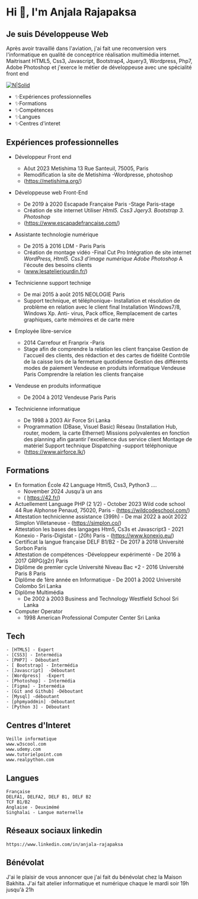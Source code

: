
# Hi 👋, I'm Anjala Rajapaksa

## Je suis Développeuse Web

 Après avoir travaillé dans l'aviation, j'ai fait une reconversion vers l'informatique en qualité de conceptrice réalisation multimédia internet. Maitrisant HTML5, Css3, Javascript, Bootstrap4, Jquery3, Wordpress, Php7, Adobe Photoshop et j'exerce le métier de développeuse avec une spécialité front end 

[![N|Solid](https://cldup.com/dTxpPi9lDf.thumb.png)](https://nodesource.com/products/nsolid)
- ✨Expériences professionnelles
- ✨Formations
- ✨Compétences
- ✨Langues
- ✨Centres d'interet
 
## Expériences professionnelles
- Développeur Front end
   - Aôut 2023 Metishima 13 Rue Santeuil, 75005, Paris
   - Remodification la site de Metishima -Wordpresse, photoshop
   - (https://metishima.org/)

- Développeuse web Front-End 
   - De 2019 à 2020 Escapade Française Paris -Stage Paris-stage
    - Création de site internet Utiliser _*Html5. Css3 Jqery3. Bootstrap 3. Photoshop*_
    - (https://www.escapadefrancaise.com/)
- Assistante technologie numérique
    - De 2015 à 2016 LDM - Paris Paris
    - Création de montage vidéo -Final Cut Pro Intégration de site internet _*WordPress, Html5. Css3 d'image numérique Adobe    Photoshop*_ A l'écoute des besoins clients
    - (www.lesatelierjourdin.fr/)
- Technicienne support techniqe
    - De mai 2015 à août 2015 NEOLOGIE Paris
    - Support technique, et téléphonique- Installation et résolution de problème en relation avec le client final Installation Windows7/8, Windows Xp. Anti- virus, Pack office, Remplacement de cartes graphiques, carte mémoires et de carte mère
    
- Employée libre-service
    - 2014 Carrefour et Franprix -Paris
    - Stage afin de comprendre la relation les client française Gestion de l'accueil des clients, des rédaction et des cartes de fidélité Contrôle de la caisse lors de la fermeture quotidienne Gestion des différents modes de paiement Vendeuse en produits informatique Vendeuse Paris Comprendre la relation les clients française
    
- Vendeuse en produits informatique
    - De 2004 à 2012 Vendeuse Paris Paris
- Technicienne informatique
    - De 1998 à 2003 Air Force Sri Lanka
    - Programmation (DBase, Visuel Basic) Réseau (Installation Hub, router, modem, la carte Ethernet) Missions polyvalentes en fonction des planning afin garantir l'excellence dus service client Montage de matériel Support technique Dispatching -support téléphonique
    - (https://www.airforce.lk/)

 ## Formations
 - En formation École 42 Language Html5, Css3, Python3 ....
     - November 2024 Jusqu'à un ans
     - ( https://42.fr/)
 - Actuellement Language PHP (2 1/2)
       - October 2023 Wild code school 44 Rue Alphonse Penaud, 75020, Paris
       - (https://wildcodeschool.com/)
 - Attestation technicienne assistance (399h)
       - De mai 2022 à août 2022 Simplon Villetaneuse
       - (https://simplon.co/)
 - Attestation les bases des langages Htm5, Cs3s et Javascript3
       - 2021 Konexio - Paris-Digistat - (_20h_) Paris
       - (https://www.konexio.eu/)
 - Certificat la langue française DELF B1/B2
       - De 2017 à 2018 Université Sorbon Paris
 - Attestation de compétences -Développeur expérimenté
       - De 2016 à 2017 GRPG(g2r) Paris
 - Diplôme de premier cycle Université Niveau Bac +2
       - 2016 Université Paris 8 Paris
 - Diplôme de 1ère année en Informatique
       - De 2001 à 2002 Université Colombo Sri Lanka
 - Diplôme Multimédia
      - De 2002 à 2003 Business and Technology Westfield School Sri Lanka
 - Computer Operator
     - 1998 American Professional Computer Center Sri Lanka

## Tech
    - [HTML5] - Expert 
    - [CSS3] - Intermédia 
    - [PHP7] - Déboutant
    - [ Bootstrap] - Intermédia 
    - [Javascript]  -Déboutant
    - [Wordpress]  -Expert
    - [Photoshop] - Intermédia 
    - [Figma] - Intermédia 
    - [Git and Github] -Déboutant
    - [Mysql] -déboutant
    - [phpmyaddmin] -Déboutant
    - [Python 3] - Déboutant

## Centres d'Interet
    Veille informatique
    www.w3scool.com 
    www.udemy.com 
    www.tutorielpoint.com
    www.realpython.com
## Langues
    Française 
    DELFA1, DELFA2, DELF B1, DELF B2
    TCF B1/B2
    Anglaise - Deuximémé 
    Singhalai - Langue maternelle
## Réseaux sociaux linkedin
    https://www.linkedin.com/in/anjala-rajapaksa

## Bénévolat
J'ai le plaisir de vous annoncer que j'ai fait du bénévolat chez la Maison Bakhita. J'ai fait atelier informatique et numérique chaque le mardi soir 19h jusqu'à 21h


   

